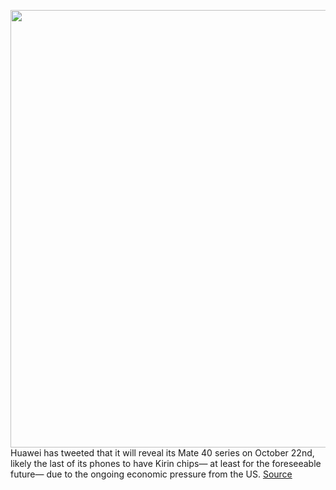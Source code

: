 <img src='https://cdn.vox-cdn.com/thumbor/j2p5C5bYhMALSgs-sVitz2RU4oE=/0x0:1200x675/1200x800/filters:focal(504x242:696x434)/cdn.vox-cdn.com/uploads/chorus_image/image/67612621/huawei_mate_40_date.0.jpg' width='700px' /><br/>
Huawei has tweeted that it will reveal its Mate 40 series on October 22nd, likely the last of its phones to have Kirin chips— at least for the foreseeable future— due to the ongoing economic pressure from the US.
<a href='https://www.theverge.com/2020/10/10/21510684/huawei-october-22-date-mate-40-phone'> Source <a/>